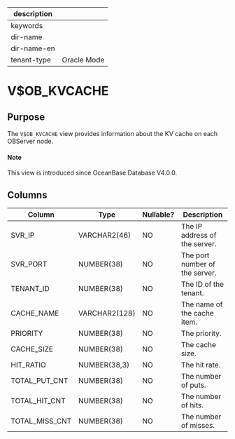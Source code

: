 |description||
|---|---|
|keywords||
|dir-name||
|dir-name-en||
|tenant-type|Oracle Mode|

# V$OB_KVCACHE

## Purpose

The `V$OB_KVCACHE` view provides information about the KV cache on each OBServer node.

<main id="notice" type='explain'>
  <h4>Note</h4>
  <p>This view is introduced since OceanBase Database V4.0.0. </p>
</main>

## Columns

| Column | Type | Nullable? | Description |
|----------------|---------------|------------|-----------|
| SVR_IP | VARCHAR2(46) | NO | The IP address of the server. |
| SVR_PORT | NUMBER(38) | NO | The port number of the server. |
| TENANT_ID | NUMBER(38) | NO | The ID of the tenant. |
| CACHE_NAME | VARCHAR2(128) | NO | The name of the cache item. |
| PRIORITY | NUMBER(38) | NO | The priority. |
| CACHE_SIZE | NUMBER(38) | NO | The cache size. |
| HIT_RATIO | NUMBER(38,3) | NO | The hit rate. |
| TOTAL_PUT_CNT | NUMBER(38) | NO | The number of puts. |
| TOTAL_HIT_CNT | NUMBER(38) | NO | The number of hits. |
| TOTAL_MISS_CNT | NUMBER(38) | NO | The number of misses. |
